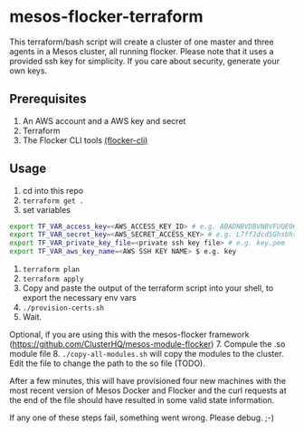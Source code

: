 # mesos-flocker-terraform

This terraform/bash script will create a cluster of one master and three agents in a Mesos cluster, all running flocker. Please note that it uses a provided ssh key for simplicity. If you care about security, generate your own keys.

## Prerequisites
1. An AWS account and a AWS key and secret
2. Terraform
3. The Flocker CLI tools [(flocker-cli)](https://docs.clusterhq.com/en/1.7.2/install/install-client.html#installing-flocker-cli)

## Usage
1. cd into this repo
1. `terraform get .`
1. set variables
```bash
export TF_VAR_access_key=<AWS_ACCESS_KEY_ID> # e.g. ABADNBVDBVNBVFUQEO6Q
export TF_VAR_secret_key=<AWS_SECRET_ACCESS_KEY> # e.g. L7ffJdcdSGhsbhsfJDBfd74Ta1YDnYhZ68xtj/lv
export TF_VAR_private_key_file=<private ssh key file> # e.g. key.pem
export TF_VAR_aws_key_name=<AWS SSH KEY NAME> $ e.g. key
```
1. `terraform plan`
1. `terraform apply` 
1. Copy and paste the output of the terraform script into your shell, to export the necessary env vars
1. `./provision-certs.sh`
1. Wait.

Optional, if you are using this with the mesos-flocker framework (https://github.com/ClusterHQ/mesos-module-flocker)
7. Compule the .so module file
8. `./copy-all-modules.sh` will copy the modules to the cluster. Edit the file to change the path to the so file (TODO).

After a few minutes, this will have provisioned four new machines with the most recent version of Mesos Docker and Flocker and the curl requests at the end of the file should have resulted in some valid state information.

If any one of these steps fail, something went wrong. Please debug. ;-)


